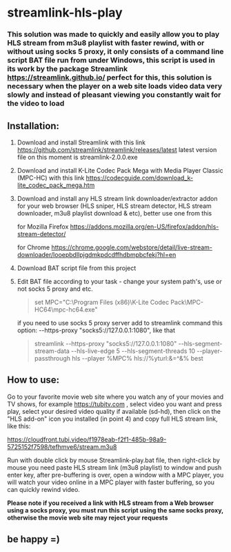 # streamlink-hls-play
### This solution was made to quickly and easily allow you to play HLS stream from m3u8 playlist with faster rewind, with or without using socks 5 proxy, it only consists of a command line script BAT file run from under Windows, this script is used in its work by the package Streamlink https://streamlink.github.io/ perfect for this, this solution is necessary when the player on a web site loads video data very slowly and instead of pleasant viewing you constantly wait for the video to load

## Installation:
1. Download and install Streamlink with this link https://github.com/streamlink/streamlink/releases/latest  latest version file on this moment is streamlink-2.0.0.exe

2. Download and install K-Lite Codec Pack Mega with Media Player Classic (MPC-HC) with this link https://codecguide.com/download_k-lite_codec_pack_mega.htm

3. Download and install any HLS stream link downloader/extractor addon for your web browser (HLS sniper, HLS stream detector, HLS stream downloader, m3u8 playlist download & etc), better use one from this

   for Mozilla Firefox https://addons.mozilla.org/en-US/firefox/addon/hls-stream-detector/

   for Chrome https://chrome.google.com/webstore/detail/live-stream-downloader/looepbdllpjgdmkpdcdffhdbmpbcfekj?hl=en

5. Download BAT script file from this project
6. Edit BAT file according to your task - change your system path's, use or not socks 5 proxy and etc.

   >set MPC="C:\Program Files (x86)\K-Lite Codec Pack\MPC-HC64\mpc-hc64.exe"

   if you need to use socks 5 proxy server add to streamlink command this option: --https-proxy "socks5://127.0.0.1:1080", like that
   
   >streamlink --https-proxy "socks5://127.0.0.1:1080" --hls-segment-stream-data --hls-live-edge 5 --hls-segment-threads 10 --player-passthrough hls --player %MPC% hls://%yturl:&=^&% best
   
## How to use:

Go to your favorite movie web site where you watch any of your movies and TV shows, for example https://tubitv.com , select video you want and press play, select your desired video quality if available (sd-hd), then click on the "HLS add-on" icon you installed (in point 4) and copy full HLS stream link, like this:

https://cloudfront.tubi.video/f1978eab-f2f1-485b-98a9-5725152f7598/tefhmve6/stream.m3u8

Run with double click by mouse Streamlink-play.bat file, then right-click by mouse you need paste HLS stream link (m3u8 playlist) to window and push enter key, after pre-buffering is over, open a window with a MPC player, you will watch your video online in a MPC player with faster buffering, so you can quickly rewind video.

**Please note if you received a link with HLS stream from a Web browser using a socks proxy, you must run this script using the same socks proxy, otherwise the movie web site may reject your requests**

## be happy =)
